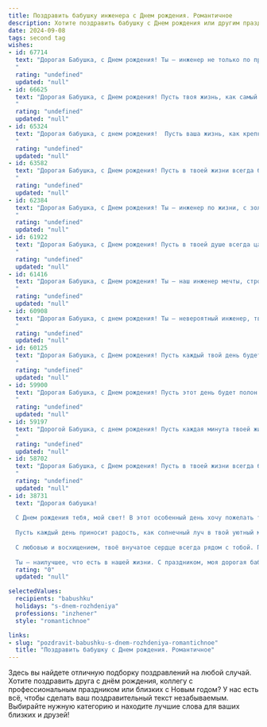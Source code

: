 ```yaml
---
title: Поздравить бабушку инженера c Днем рождения. Романтичное
description: Хотите поздравить бабушку c Днем рождения или другим праздником? Наш ИИ создаст незабываемое поздравление, а вы обязательно выделитесь среди других.  
date: 2024-09-08
tags: second tag
wishes:
- id: 67714
  text: "Дорогая Бабушка, с Днем рождения! Ты – инженер не только по профессии, но и по жизни, умело строящий мосты любви и тепла в наших сердцах. Пусть каждый день дарит тебе новые открытия, а твоя душа всегда остаётся молодой и светлой, как первый весенний рассвет!
  "
  rating: "undefined"
  updated: "null"
- id: 66625
  text: "Дорогая Бабушка, с Днем рождения! Пусть твоя жизнь, как самый сложный, но прекрасный инженерный проект, всегда будет полна любви, радости и света. В этот день желаю тебе крепкого здоровья, неиссякаемого оптимизма и бесконечного счастья!
  "
  rating: "undefined"
  updated: "null"
- id: 65324
  text: "Дорогая бабушка, с днем рождения!  Пусть ваша жизнь, как крепкий инженерный проект, будет полна прочности, стабильности и  ярких, запоминающихся моментов.  Желаю вам крепкого здоровья, неиссякаемой энергии и самых светлых эмоций.
  "
  rating: "undefined"
  updated: "null"
- id: 63582
  text: "Дорогая Бабушка, с Днем рождения! Пусть в твоей жизни всегда будет место для нежности, как в проектах твоих инженерных гениев — для точности и красоты. Желаю тебе ярких моментов, крепкого здоровья и бесконечной любви!
  "
  rating: "undefined"
  updated: "null"
- id: 62384
  text: "Дорогая Бабушка, с Днем рождения! Ты – инженер по жизни, с золотыми руками и светлой головой, всегда строящая мосты из любви и заботы. Пусть этот день будет полон романтики и тепла, а твоя светлая душа всегда найдет вдохновение в чудесах, которые ты творишь вокруг.
  "
  rating: "undefined"
  updated: "null"
- id: 61922
  text: "Дорогая Бабушка, с Днем рождения! Пусть в твоей душе всегда царит весна, а сердце бьется в такт твоим любимым мелодиям. Ты, инженер по жизни, с такой же точностью и любовью строишь счастье для всех нас. Желаю тебе светлых дней, добрых улыбок и бесконечного запаса сил!
  "
  rating: "undefined"
  updated: "null"
- id: 61416
  text: "Дорогая Бабушка, с Днем рождения! Ты – наш инженер мечты, строящая мосты любви и крепости нашей семьи. Пусть каждый день приносит тебе радость, а твоя душа, как творения твоих рук, всегда сияет красотой и силой!
  "
  rating: "undefined"
  updated: "null"
- id: 60908
  text: "Дорогая Бабушка, с днем рождения! Ты – невероятный инженер, твоё сердце бьётся в такт сложных механизмов, а душа полна нежности и заботы. Желаю тебе, чтобы твоя жизнь была такой же полной и яркой, как твоё вдохновение. Пусть каждый день приносит радость и тепло, а твои руки, создающие чудеса, остаются сильными и умелыми.
  "
  rating: "undefined"
  updated: "null"
- id: 60125
  text: "Дорогая Бабушка, с Днем рождения! Пусть каждый твой день будет полон любви, как твоё сердце,  и  ярких моментов, словно твоё творчество.  Будь всегда такой же  сильной и мудрой, как твои инженерные решения.  Мы тебя очень любим!
  "
  rating: "undefined"
  updated: "null"
- id: 59900
  text: "Дорогая Бабушка, с Днем рождения! Пусть этот день будет полон радости, любви и тепла, как и вся Ваша удивительная жизнь, полная инженерных свершений и творческих идей. Вы — наш оплот, наша мудрость, наша любовь. Пусть каждый день приносит Вам новые открытия, вдохновение и счастливые моменты.
  "
  rating: "undefined"
  updated: "null"
- id: 59197
  text: "Дорогой Бабушка, с днем рождения! Пусть каждая минута твоей жизни будет озарена светом любви, радостью и теплом.  Ведь ты – инженер нашей семьи, строящий мосты из любви и добра,  создающий прочные фундаменты нашего счастья. Желаю тебе  крепкого здоровья,  неиссякаемой энергии и  непоколебимого  оптимизма!
  "
  rating: "undefined"
  updated: "null"
- id: 58702
  text: "Дорогая Бабушка, с Днем рождения! Пусть в твоей жизни всегда будет место для романтики и новых открытий, как в твоей инженерной карьере. Желаю тебе крепкого здоровья, ярких впечатлений и бесконечной любви!
  "
  rating: "undefined"
  updated: "null"
- id: 38731
  text: "Дорогая бабушка!
  
  С Днем рождения тебя, мой свет! В этот особенный день хочу пожелать тебе ocean счастья, море улыбок и океан любви. Ты — инженер по жизни, создающий из простых моментов крепкие мосты счастья и тепла.
  
  Пусть каждый день приносит радость, как солнечный луч в твой уютный мир. Ты — наша опора и вдохновение, и твоя мудрость освещает наши сердца.
  
  С любовью и восхищением, твоё внучатое сердце всегда рядом с тобой. Пусть мечты сбываются, как точно рассчитанные чертежи, а жизнь дарит только самые светлые моменты.
  
  Ты — наилучшее, что есть в нашей жизни. С праздником, моя дорогая бабушка!"
  rating: "0"
  updated: "null"

selectedValues:
  recipients: "babushku"
  holidays: "s-dnem-rozhdeniya"
  professions: "inzhener"
  style: "romantichnoe"

links:
- slug: "pozdravit-babushku-s-dnem-rozhdeniya-romantichnoe"
  title: "Поздравить бабушку c Днем рождения. Романтичное"
---
```


Здесь вы найдете отличную подборку поздравлений на любой случай. 
Хотите поздравить друга с днём рождения, коллегу с профессиональным праздником или близких с Новым годом? У нас есть всё, чтобы сделать ваш поздравительный текст незабываемым. Выбирайте нужную категорию и находите лучшие слова для ваших близких и друзей!
